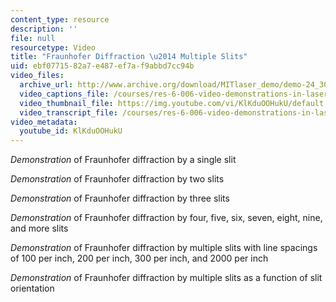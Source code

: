 ```yaml
---
content_type: resource
description: ''
file: null
resourcetype: Video
title: "Fraunhofer Diffraction \u2014 Multiple Slits"
uid: ebf07715-82a7-e487-ef7a-f9abbd7cc94b
video_files:
  archive_url: http://www.archive.org/download/MITlaser_demo/demo-24_300k.mp4
  video_captions_file: /courses/res-6-006-video-demonstrations-in-lasers-and-optics-spring-2008/7e891f5ffa2453538ad62c266c76046b_KlKduOOHukU.vtt
  video_thumbnail_file: https://img.youtube.com/vi/KlKduOOHukU/default.jpg
  video_transcript_file: /courses/res-6-006-video-demonstrations-in-lasers-and-optics-spring-2008/a4358a5a624add5f56ff888da866e1fb_KlKduOOHukU.pdf
video_metadata:
  youtube_id: KlKduOOHukU
---
```


_Demonstration_ of Fraunhofer diffraction by a single slit

_Demonstration_ of Fraunhofer diffraction by two slits

_Demonstration_ of Fraunhofer diffraction by three slits

_Demonstration_ of Fraunhofer diffraction by four, five, six, seven, eight, nine, and more slits

_Demonstration_ of Fraunhofer diffraction by multiple slits with line spacings of 100 per inch, 200 per inch, 300 per inch, and 2000 per inch

_Demonstration_ of Fraunhofer diffraction by multiple slits as a function of slit orientation